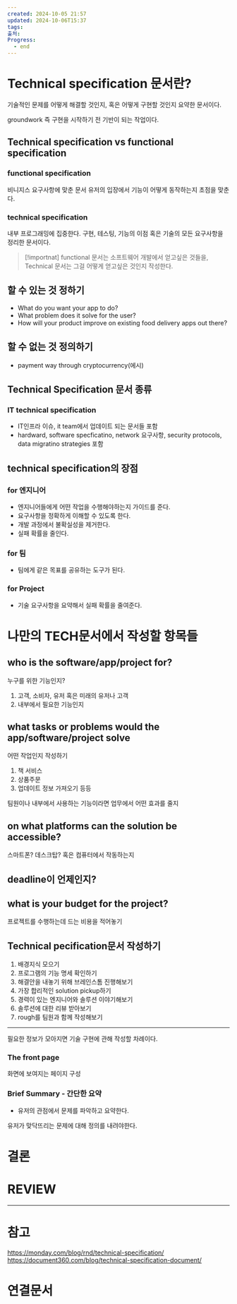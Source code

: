 ```yaml
---
created: 2024-10-05 21:57
updated: 2024-10-06T15:37
tags: 
출처: 
Progress:
  - end
---
```

# Technical specification 문서란?
기술적인 문제를 어떻게 해결할 것인지, 혹은 어떻게 구현할 것인지 요약한 문서이다.

groundwork 즉 구현을 시작하기 전 기반이 되는 작업이다. 

## Technical specification vs functional specification
### functional specification
비니지스 요구사항에 맞춘 문서
유저의 입장에서 기능이 어떻게 동작하는지 초점을 맞춘다.

### technical specification
내부 프로그래밍에 집중한다.
구현, 테스팅, 기능의 이점 혹은 기술의 모든 요구사항을 정리한 문서이다.


>[!importnat]
>functional 문서는 소프트웨어 개발에서 얻고싶은 것들을, 
>Technical 문서는 그걸 어떻게 얻고싶은 것인지 작성한다.


## 할 수 있는 것 정하기
- What do you want your app to do?
- What problem does it solve for the user?
- How will your product improve on existing food delivery apps out there?
## 할 수 없는 것 정의하기
- payment way through cryptocurrency(에시)

## Technical Specification 문서 종류
### IT technical specification
- IT인프라 이슈, it team에서 업데이트 되는 문서들 포함
- hardward, software specficatino, network 요구사항, security protocols, data migratino strategies 포함

## technical specification의 장점
### for 엔지니어
- 엔지니어들에게 어떤 작업을 수행해야하는지 가이드를 준다.
- 요구사항을 정확하게 이해할 수 있도록 한다.
- 개발 과정에서 불확실성을 제거한다.
- 실패 확률을 줄인다.

### for 팀
- 팀에게 같은 목표를 공유하는 도구가 된다.

### for Project
- 기술 요구사항을 요약해서 실패 확률을 줄여준다.

# 나만의 TECH문서에서 작성할 항목들
## who is the software/app/project for?
누구를 위한 기능인지?
1. 고객, 소비자, 유저 혹은 미래의 유저나 고객
2. 내부에서 필요한 기능인지

## what tasks or problems would the app/software/project solve
어떤 작업인지 작성하기
1. 책 서비스 
2. 상품주문
3. 업데이트 정보 가져오기 등등

팀원이나 내부에서 사용하는 기능이라면 업무에서 어떤 효과를 줄지

## on what platforms can the solution be accessible?
스마트폰? 데스크탑? 혹은 컴퓨터에서 작동하는지

## deadline이 언제인지?

## what is your budget for the project?
프로젝트를 수행하는데 드는 비용을 적어놓기


## Technical pecification문서 작성하기
1. 배경지식 모으기
2. 프로그램의 기능 명세 확인하기 
3. 해결안을 내놓기 위해 브레인스톰 진행해보기
4. 가장 합리적인 solution pickup하기
5. 경력이 있는 엔지니어와 솔루션 이야기해보기
6. 솔루션에 대한 리뷰 받아보기
7. rough를 팀원과 함께 작성해보기

---
필요한 정보가 모아지면 기술 구현에 관해 작성할 차례이다.
### The front page
화면에 보여지는 페이지 구성

### Brief Summary - 간단한 요약
- 유저의 관점에서 문제를 파악하고 요약한다.

유저가 맞닥뜨리는 문제에 대해 정의를 내려야한다. 





# 결론

# REVIEW


---
# 참고
https://monday.com/blog/rnd/technical-specification/
https://document360.com/blog/technical-specification-document/
# 연결문서